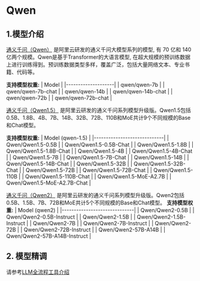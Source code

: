 # Qwen

## 1.模型介绍

[通义千问（Qwen）](https://arxiv.org/abs/2205.01068) 是阿里云研发的通义千问大模型系列的模型, 有 70 亿和 140 亿两个规模。Qwen是基于Transformer的大语言模型, 在超大规模的预训练数据上进行训练得到。预训练数据类型多样，覆盖广泛，包括大量网络文本、专业书籍、代码等。

**支持模型权重:**
| Model              |
|--------------------|
| qwen/qwen-7b       |
| qwen/qwen-7b-chat  |
| qwen/qwen-14b      |
| qwen/qwen-14b-chat |
| qwen/qwen-72b      |
| qwen/qwen-72b-chat |



[通义千问（Qwen1.5）](https://qwenlm.github.io/blog/qwen1.5/) 是阿里云研发的通义千问系列模型升级版。Qwen1.5包括0.5B、1.8B、4B、7B、14B、32B、72B、110B和MoE共计9个不同规模的Base和Chat模型。

**支持模型权重:**
| Model (qwen-1.5)            |
|-----------------------------|
| Qwen/Qwen1.5-0.5B           |
| Qwen/Qwen1.5-0.5B-Chat      |
| Qwen/Qwen1.5-1.8B           |
| Qwen/Qwen1.5-1.8B-Chat      |
| Qwen/Qwen1.5-4B             |
| Qwen/Qwen1.5-4B-Chat        |
| Qwen/Qwen1.5-7B             |
| Qwen/Qwen1.5-7B-Chat        |
| Qwen/Qwen1.5-14B            |
| Qwen/Qwen1.5-14B-Chat       |
| Qwen/Qwen1.5-32B            |
| Qwen/Qwen1.5-32B-Chat       |
| Qwen/Qwen1.5-72B            |
| Qwen/Qwen1.5-72B-Chat       |
| Qwen/Qwen1.5-110B           |
| Qwen/Qwen1.5-110B-Chat      |
| Qwen/Qwen1.5-MoE-A2.7B      |
| Qwen/Qwen1.5-MoE-A2.7B-Chat |


[通义千问（Qwen2）](https://qwenlm.github.io/blog/qwen1.5/) 是阿里云研发的通义千问系列模型升级版。Qwen2包括0.5B、1.5B、7B、72B和MoE共计5个不同规模的Base和Chat模型。
**支持模型权重:**
| Model (qwen2)                |
|------------------------------|
| Qwen/Qwen2-0.5B              |
| Qwen/Qwen2-0.5B-Instruct     |
| Qwen/Qwen2-1.5B              |
| Qwen/Qwen2-1.5B-Instruct     |
| Qwen/Qwen2-7B                |
| Qwen/Qwen2-7B-Instruct       |
| Qwen/Qwen2-72B               |
| Qwen/Qwen2-72B-Instruct      |
| Qwen/Qwen2-57B-A14B          |
| Qwen/Qwen2-57B-A14B-Instruct |


## 2. 模型精调
请参考[LLM全流程工具介绍](../README.md)
